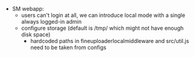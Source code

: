 - SM webapp:
  - users can't login at all, we can introduce local mode with a single always logged-in admin
  - configure storage (default is /tmp/ which might not have enough disk space)
    - hardcoded paths in fineuploaderlocalmiddleware and src/util.js need to be taken from configs
